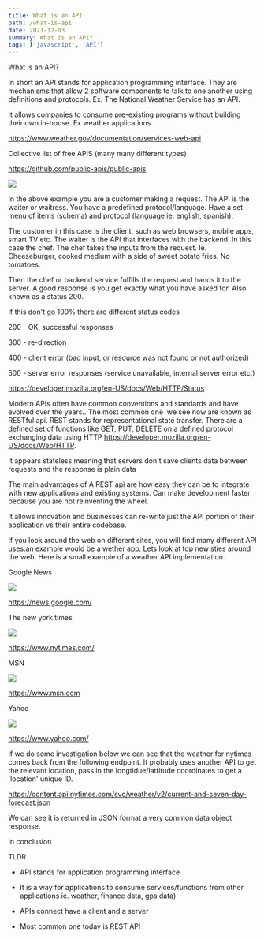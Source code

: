 ```yaml
---
title: What is an API
path: /what-is-api
date: 2021-12-03
summary: What is an API?
tags: ['javascript', 'API']
---
```

What is an API?

In short an API stands for application programming interface. They are mechanisms that allow 2 software components to talk to one another using definitions and protocols. Ex. The National Weather Service has an API.

It allows companies to consume pre-existing programs without building their own in-house. Ex weather applications

<https://www.weather.gov/documentation/services-web-api>

Collective list of free APIS (many many different types)

<https://github.com/public-apis/public-apis>

![](https://lh6.googleusercontent.com/dSTPK4diKC6mDVTSojrvqIbJvV48aoSMCu4Rd2PXIh7kf_wRRlVtk5O5jYS-x2bqvOYmCFOSTpXNtRQfEky-ku2LAp7AxSb4ge6y1RIRSe9YODYWULF_E2Zl1J7w169hRhnE69Tz6AO30fE6t6PNC0I)

In the above example you are a customer making a request. The API is the waiter or waitress. You have a predefined protocol/language. Have a set menu of items (schema) and protocol (language ie. english, spanish).

The customer in this case is the client, such as web browsers, mobile apps, smart TV etc. The waiter is the API that interfaces with the backend. In this case the chef. The chef takes the inputs from the request. Ie. Cheeseburger, cooked medium with a side of sweet potato fries. No tomatoes.

Then the chef or backend service fulfills the request and hands it to the server. A good response is you get exactly what you have asked for. Also known as a status 200.

If this don't go 100% there are different status codes

200 - OK, successful responses

300 - re-direction

400 - client error (bad input, or resource was not found or not authorized)

500 - server error responses (service unavailable, internal server error etc.)

<https://developer.mozilla.org/en-US/docs/Web/HTTP/Status>

Modern APIs often have common conventions and standards and have evolved over the years.. The most common one  we see now are known as RESTful api. REST stands for representational state transfer. There are a defined set of functions like GET, PUT, DELETE on a defined protocol exchanging data using HTTP <https://developer.mozilla.org/en-US/docs/Web/HTTP>.

It appears stateless meaning that servers don't save clients data between requests and the response is plain data

The main advantages of A REST api are how easy they can be to integrate with new applications and existing systems. Can make development faster because you are not reinventing the wheel.

It allows innovation and businesses can re-write just the API portion of their application vs their entire codebase.

If you look around the web on different sites, you will find many different API uses.an example would be a wether app. Lets look at top new sties around the web. Here is a small example of a weather API implementation.

Google News

![](https://lh4.googleusercontent.com/MfnyWWvo_gIzWU4vPAfWF0W7YjSf9jKRNlA2S5eT2YM99yIhsCTBjKEJQ_QON4Ipr0RnSllTVtHtKrNfqm_xJlGF0t4mpUAQEExpEGeeNiedCEG_STPtcWGDmMThNvT6RVsGyReqLTEkeKPJ1BaK_jY)

<https://news.google.com/>

The new york times

![](https://lh3.googleusercontent.com/Jf-yAfr8GMaoIJHAsonx-n2g1zF2UPSpXYI46Ml-WaczjkPa39gz_pg5xS8YB7CN9PhqtzEIaYsXt6RyS1r0SQ8ncvTAo1G1x7AqkHScevTCsoVmaAM8uaY7OEiURc-jYqKnVHC1G8VebOZf92Cg-r8)

<https://www.nytimes.com/>

MSN

![](https://lh6.googleusercontent.com/Rwwi1j1a6RcWBAt2DvQN6OBGAtKzxjxZMDoirWqpN52DQPy8thZig7jTLtsm8D8p7gZrLqUE8Cl7IODi5BDsVQmtL87HJbzH8x3XkBKL42VcXT7huoJCVFDaWJfDe365D7iaTOVzXcxiVmgm9JaJXuY)

https://www.msn.com

Yahoo

![](https://lh4.googleusercontent.com/6For6CQ63QpzmL3Vq2pLgFr0F9O3kbA4ELP6UfiV6w_AKiT1hF-vEdvEqsuBhqqXugWV0nOZh7OJiu4woPxEzv2q2qEXQyvZfB3O3oddckPRRa56Y5U877KrZzTodxrVljSOXF2_2dgDXhi1ewaV69I)

<https://www.yahoo.com/>

If we do some investigation below we can see that the weather for nytimes comes back from the following endpoint. It probably uses another API to get the relevant location, pass in the longtidue/lattitude coordinates to get a 'location' unique ID.

<https://content.api.nytimes.com/svc/weather/v2/current-and-seven-day-forecast.json>

We can see it is returned in JSON format a very common data object response.

In conclusion

TLDR

-   API stands for application programming interface

-   It is a way for applications to consume services/functions from other applications ie. weather, finance data, gps data)

-   APIs connect have a client and a server

-   Most common one today is REST API